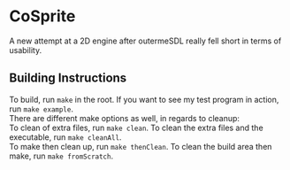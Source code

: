 # CoSprite
A new attempt at a 2D engine after outermeSDL really fell short in terms of usability.

## Building Instructions
To build, run `make` in the root. If you want to see my test program in action, run `make example`.  
There are different make options as well, in regards to cleanup:  
To clean of extra files, run `make clean`. To clean the extra files and the executable, run `make cleanAll`.  
To make then clean up, run `make thenClean`. To clean the build area then make, run `make fromScratch`.  
